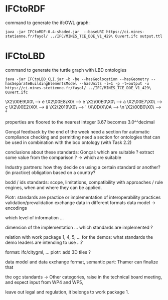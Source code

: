 # IFCtoRDF

command to generate the ifcOWL graph:

```
java -jar IFCtoRDF-0.4-shaded.jar  --baseURI https://ci.mines-stetienne.fr/fayol/ ../IFC/MINES_TCE_DOE_V1_429\ Ouvert.ifc output.ttl
```


# IFCtoLBD

command to generate the turtle graph with LBD ontologies

```
java -jar IFCtoLBD_CLI.jar -b -be --hasGeolocation --hasGeometry --hasSeparateBuildingElementsModel --hasUnits -l=1 -p -t=output -u https://ci.mines-stetienne.fr/fayol/ ../IFC/MINES_TCE_DOE_V1_429\ Ouvert.ifc
``` 


\\X2\\00E9\\X0\\ --> é
\\X2\\00E8\\X0\\ --> è
\\X2\\00E0\\X0\\ --> à
\\X2\\00E7\\X0\\ --> ç
\\X2\\00E2\\X0\\ --> â
\\X2\\2019\\X0\\ --> '
\\X\\0D\\X\\0A --> \\n
\\X2\\00B0\\X0\\ --> °

properties are floored to the nearest integer 3.67 becomes 3.0^^decimal


Gonçal feedback by the end of the week
need a section for automatic compliance checking and permitting
need a section for ontologies that can be used in combination with the bco ontology (with Task 2.2)


conclusions about these standards:
Gonçal: which are suitable ? 
extract some value from the comparison ? -> which are suitable

Industry partners:
how they decide on using a certain standard or another? (in practice)
obligation based on a country?

bsdd / ids
standards: scope, limitations, compatibility with approaches / rule engines, 
when and where they can be applied. 

Piotr: standards are practice or implementation of interoperability practices
validation/prevalidation 
exchange data in different formats
data model -> encodings 

which level of information ... 

dimension of the implementation ... which standards are implemented ?

relation with work package 1, 4, 5, ...
for the demos: 
what standards the demo leaders are intending to use ...?


format: ifc/citygml, ...
piotr: add 3D tiles ? 



data model and data exchange format,
semantic part: Thamer can finalize that


the ogc standards -> 
Other categories, raise in the technical board meeting, and expect input from WP4 and WP5, 

leave out legal and regulation, it belongs to work package 1.

